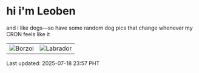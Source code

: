 # hi i'm Leoben

and i like dogs—so have some random dog pics that change whenever my CRON feels like it

|  |  |
|--------|----------|
| ![Borzoi](https://random-dog-vercel.vercel.app/api/random-borzoi?v=1752854236) | ![Labrador](https://random-dog-vercel.vercel.app/api/random-labrador?v=1752854236) |

Last updated: 2025-07-18 23:57 PHT
